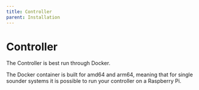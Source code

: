 ```yaml
---
title: Controller
parent: Installation
---
```


# Controller

The Controller is best run through Docker. 

The Docker container is built for amd64 and arm64, meaning that for single sounder systems it is possible to run your controller on a Raspberry Pi.

